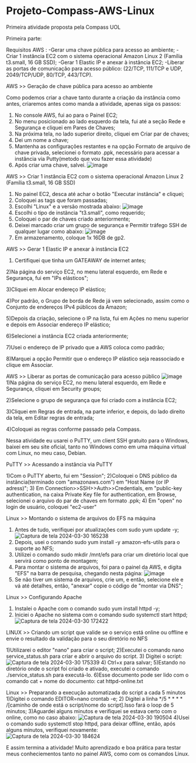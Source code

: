# Projeto-Compass-AWS-Linux
Primeira atividade proposta pela Compass UOL

Primeira parte: 

Requisitos AWS :
-Gerar uma chave pública para acesso ao ambiente;
-Criar 1 instância EC2 com o sistema operacional Amazon Linux 2 (Família t3.small, 16 GB SSD);
-Gerar 1 Elastic IP e anexar à instância EC2;
-Liberar as portas de comunicação para acesso público: (22/TCP, 111/TCP e UDP, 2049/TCP/UDP, 80/TCP, 443/TCP).

AWS >> Geração de chave pública para acesso ao ambiente

Como podemos criar a chave tanto durante a criação da instância como antes, criaremos antes como manda a atividade, apenas siga os passos:
1) No console AWS, fui ao para o Painel EC2;
2) No menu posicionado ao lado esquerdo da tela, fui até a seção Rede e Segurança e cliquei em Pares de Chaves;
3) Na próxima tela, no lado superior direito, cliquei em Criar par de chaves;
4) Dei um nome a chave;
5) Mantenha as configurações restantes e na opção Formato de arquivo de chave privada, selecionei o formato .ppk, necessário para acessar a instância via Putty(metodo que vou fazer essa atividade)
6) Após criar uma chave, salvei.
![image](https://github.com/RafaDavila/Projeto-Compass-AWS-Linux/assets/113639519/9d4a4745-f252-4aa6-8bf1-ca2c49ea6b51)


AWS >> Criar 1 instância EC2 com o sistema operacional Amazon Linux 2 (Família t3.small, 16 GB SSD) 

1) No painel EC2, desca até achar o botão "Executar instância" e cliquei;
2) Coloquei as tags que foram passadas;
3) Escolhi "Linux" e a versão mostrada abaixo:
![image](https://github.com/RafaDavila/Projeto-Compass-AWS-Linux/assets/113639519/4118982c-535e-4d8d-bf9e-bf37153730ce)
4) Escolhi o tipo de instância "t3.small", como requerido;
5) Coloquei o par de chaves criado anteriormente;
6) Deixei marcado criar um grupo de segurança e Permitir tráfego SSH de qualquer lugar como abaixo:
![image](https://github.com/RafaDavila/Projeto-Compass-AWS-Linux/assets/113639519/d4e82ca5-ba4b-4e57-8e3f-75a46dbf8b2a)
7) Em armazenamento, coloque 1x 16DB de gp2.

AWS >> Gerar 1 Elastic IP e anexar à instância EC2

1) Certifiquei que tinha um GATEAWAY de internet antes;
   
2)Na página do serviço EC2, no menu lateral esquerdo, em Rede e Segurança, fui em "IPs elásticos";

3)Cliquei em Alocar endereço IP elástico;

4)Por padrão, o Grupo de borda de Rede já vem selecionado, assim como o Conjunto de endereços IPv4 públicos da Amazon;

5)Depois da criação, selecione o IP na lista, fui em Ações no menu superior e depois em Associar endereço IP elástico;

6)Selecionei a instância EC2 criada anteriormente;

7)Usei o endereço de IP privado que a AWS coloca como padrão;

8)Marquei a opção Permitir que o endereço IP elástico seja reassociado e clique em Associar.

AWS >> Liberar as portas de comunicação para acesso público 
![image](https://github.com/RafaDavila/Projeto-Compass-AWS-Linux/assets/113639519/9f4a5dcc-aa0a-4967-8ee9-e5218490f327)
1)Na página do serviço EC2, no menu lateral esquerdo, em Rede e Segurança, cliquei em Security groups;

2)Selecione o grupo de segurança que foi criado com a instância EC2;

3)Cliquei em Regras de entrada, na parte inferior, e depois, do lado direito da tela, em Editar regras de entrada;

4)Coloquei as regras conforme passado pela Compass.

Nessa atividade eu usarei o PuTTY, um client SSH gratuito para o Windows, baixei em seu site oficial, tanto no Windows como em uma máquina virtual com Linux, no meu caso, Debian.

PuTTY >> Acessando a instância via PuTTY


1)Com o PuTTY aberto, fui em "Session";
2)Coloquei o DNS público da instância(terminado com "amazonaws.com") em "Host Name (or IP adress)";
3) Em Connection>>SSH>>Auth>>Credentials, em "public-key authentication, na caixa Private Key file for authentication,  em Browse, selecionei o arquivo do par de chaves em formato .ppk;
4) Em "open" no login de usuário, coloquei "ec2-user"

Linux >> Montando o sistema de arquivos do EFS na máquina

1) Antes de tudo, verifiquei por atualizações com sudo yum update -y;
![Captura de tela 2024-03-30 165238](https://github.com/RafaDavila/Projeto-Compass-AWS-Linux/assets/113639519/9428b1fb-bbd9-4eed-bb16-4e34ce1a46f3)
2) Depois, usei o comando sudo yum install -y amazon-efs-utils para o suporte ao NFS;
3) Utilizei o comando sudo mkdir /mnt/efs para criar um diretório local que servirá como ponto de montagem;
4) Para montar o sistema de arquivos, foi para o painel da AWS, e digita "EFS" na barra de pesquisa, chegando nesta página:
 ![image](https://github.com/RafaDavila/Projeto-Compass-AWS-Linux/assets/113639519/7f769a47-ae23-4620-b468-432756bdbe91)
5) Se não tiver um sistema de arquivos, crie um, e então, selecione ele e vá até detalhes, então, "anexar" copie o código de "montar via DNS";

 Linux >> Configurando Apache

 1) Instalei o Apache com o comando sudo yum install httpd -y;
 2) Iniciei o Apache no sistema com o comando sudo systemctl start httpd;
![Captura de tela 2024-03-30 172422](https://github.com/RafaDavila/Projeto-Compass-AWS-Linux/assets/113639519/43e94488-1b7a-4519-9477-1b855c919c58)


LINUX >> Criando um script que valide se o serviço está online ou offline e envie o resultado da validação para o seu diretório no NFS

1)Utilizarei o editor "nano" para criar o script;
2)Executei o comando nano service_status.sh para criar e abrir o arquivo do script.
3) Digitei o script:
![Captura de tela 2024-03-30 175339](https://github.com/RafaDavila/Projeto-Compass-AWS-Linux/assets/113639519/ee969015-3afd-42a6-9caf-d3901a8cca03)
4) Ctrl+x para salvar;
5)Estando no diretório onde o script foi criado e ativado, executei o comando ./service_status.sh para executá-lo.
6)Esse documento pode ser lido com o comando cat + nome do documento: cat httpd-online.txt

Linux >> Preparando a execução automatizada do script a cada 5 minutos
1)Digitei o comando EDITOR=nano crontab -e;
2) Digitei a linha */5 * * * * /[caminho de onde está o script/nome do script].Isso fará o loop de 5 minutos;
3)Aguardei alguns minutos e verifiquei se estava certo com o online, como no caso abaixo:
![Captura de tela 2024-03-30 190504](https://github.com/RafaDavila/Projeto-Compass-AWS-Linux/assets/113639519/3d16daa7-7e85-45b4-a94e-e1435e8c65ad)
4)Usei o comando sudo systemctl stop httpd, para deixar offline, então, após alguns minutos, verifiquei novamente:
![Captura de tela 2024-03-30 184624](https://github.com/RafaDavila/Projeto-Compass-AWS-Linux/assets/113639519/7b3fa05d-76d0-4b10-89e0-a3b2ac6744dd)

E assim termina a atividade! Muito aprendizado e boa prática para testar meus conheciementos tanto no painel AWS, como com os comandos Linux.









